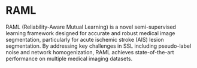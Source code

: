 # RAML
RAML (Reliability-Aware Mutual Learning) is a novel semi-supervised learning framework designed for accurate and robust medical image segmentation, particularly for acute ischemic stroke (AIS) lesion segmentation. By addressing key challenges in SSL including pseudo-label noise and network homogenization, RAML achieves state-of-the-art performance on multiple medical imaging datasets.
